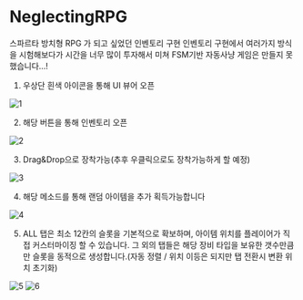 # NeglectingRPG
스파르타 방치형 RPG 가 되고 싶었던 인벤토리 구현
인벤토리 구현에서 여러가지 방식을 시험해보다가 시간을 너무 많이 투자해서 미쳐 FSM기반 자동사냥 게임은 만들지 못했습니다...!

1) 우상단 흰색 아이콘을 통해 UI 뷰어 오픈
   
![1](https://github.com/user-attachments/assets/32f81cdb-a45d-41b3-9a9c-1d809b047e12)

2) 해당 버튼을 통해 인벤토리 오픈
   
![2](https://github.com/user-attachments/assets/e3d91271-872b-449e-aca9-46d2f7d1051f)


3) Drag&Drop으로 장착가능(추후 우클릭으로도 장착가능하게 할 예정)
 
![3](https://github.com/user-attachments/assets/e2733d85-f37a-4860-b567-0b60391b3d0e)


4) 해당 메소드를 통해 랜덤 아이템을 추가 획득가능합니다
   
![4](https://github.com/user-attachments/assets/3da9c32c-fe17-40c4-a662-e74ad6575752)

5) ALL 탭은 최소 12칸의 슬롯을 기본적으로 확보하며, 아이템 위치를 플레이어가 직접 커스터마이징 할 수 있습니다.
   그 외의 탭들은 해당 장비 타입을 보유한 갯수만큼 만 슬롯을 동적으로 생성합니다.(자동 정렬 / 위치 이등은 되지만 탭 전환시 변환 위치 초기화)
   
![5](https://github.com/user-attachments/assets/b97ac051-e4aa-46af-bbb1-607aac1df3a2)
![6](https://github.com/user-attachments/assets/ed4b8657-ddd7-404b-b325-1b52a7467852)
